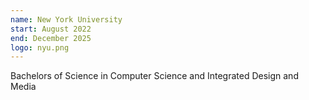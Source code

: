 ```yaml
---
name: New York University
start: August 2022
end: December 2025
logo: nyu.png
---
```


Bachelors of Science in Computer Science and Integrated Design and Media